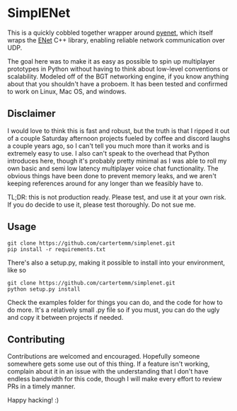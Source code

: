 # SimplENet

This is a quickly cobbled together wrapper around [pyenet](https://github.com/aresch/pyenet), which itself wraps the [ENet](https://github.com/lsalzman/enet) C++ library, enabling reliable network communication over UDP.

The goal here was to make it as easy as possible to spin up multiplayer prototypes in Python without having to think about low-level conventions or scalability. Modeled off of the BGT networking engine, if you know anything about that you shouldn't have a proboem. It has been tested and confirmed to work on Linux, Mac OS, and windows.

## Disclaimer

I would love to think this is fast and robust, but the truth is that I ripped it out of a couple Saturday afternoon projects fueled by coffee and discord laughs a couple years ago, so I can't tell you much more than it works and is extremely easy to use. I also can't speak to the overhead that Python introduces here, though it's probably pretty minimal as I was able to roll my own basic and semi low latency multiplayer voice chat functionality. The obvious things have been done to prevent memory leaks, and we aren't keeping references around for any longer than we feasibly have to.

TL;DR: this is not production ready. Please test, and use it at your own risk. If you do decide to use it, please test thoroughly. Do not sue me.

## Usage

```
git clone https://github.com/cartertemm/simplenet.git
pip install -r requirements.txt
```

There's also a setup.py, making it possible to install into your environment, like so

```
git clone https://github.com/cartertemm/simplenet.git
python setup.py install
```

Check the examples folder for things you can do, and the code for how to do more. It's a relatively small .py file so if you must, you can do the ugly and copy it between projects if needed.

## Contributing

Contributions are welcomed and encouraged. Hopefully someone somewhere gets some use out of this thing. If a feature isn't working, complain about it in an issue with the understanding that I don't have endless bandwidth for this code, though I will make every effort to review PRs in a timely manner.

Happy hacking! :)
